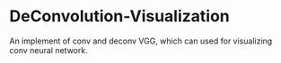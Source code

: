 # DeConvolution-Visualization
An implement of conv and deconv VGG, which can used for visualizing conv neural network.
